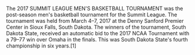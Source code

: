 The 2017 SUMMIT LEAGUE MEN'S BASKETBALL TOURNAMENT was the post-season men's basketball tournament for the Summit League. The tournament was held from March 4–7, 2017 at the Denny Sanford Premier Center in Sioux Falls, South Dakota. The winners of the tournament, South Dakota State, received an automatic bid to the 2017 NCAA Tournament with a 79–77 win over Omaha in the finals. This was South Dakota State's fourth championship in six years.[1]
